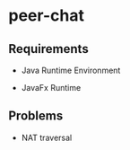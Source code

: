 # peer-chat


## Requirements

- Java Runtime Environment

- JavaFx Runtime


## Problems

- NAT traversal